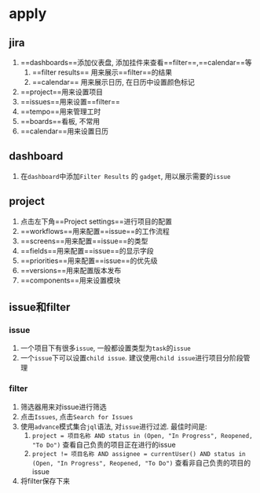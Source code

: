 # apply

## jira
1. ==dashboards==添加仪表盘, 添加挂件来查看==filter==,==calendar==等
   1. ==filter results== 用来展示==filter==的结果
   2. ==calendar== 用来展示日历, 在日历中设置颜色标记
2. ==project==用来设置项目
3. ==issues==用来设置==filter==
4. ==tempo==用来管理工时
5. ==boards==看板, 不常用
6. ==calendar==用来设置日历


## dashboard

1. 在`dashboard`中添加`Filter Results` 的 `gadget`, 用以展示需要的`issue`


## project
1. 点击左下角==Project settings==进行项目的配置
2. ==workflows==用来配置==issue==的工作流程
3. ==screens==用来配置==issue==的类型
4. ==fields==用来配置==issue==的显示字段
5. ==priorities==用来配置==issue==的优先级
6. ==versions==用来配置版本发布
7. ==components==用来设置模块



## issue和filter
### issue
1. 一个项目下有很多`issue`, 一般都设置类型为`task`的`issue`
2. 一个`issue`下可以设置`child issue`.
    建议使用`child issue`进行项目分阶段管理

### filter
1. 筛选器用来对issue进行筛选
2. 点击`Issues`, 点击`Search for Issues`
3. 使用`advance`模式集合`jql`语法, 对`issue`进行过滤. 最佳时间是:
   1. `project = 项目名称 AND status in (Open, "In Progress", Reopened, "To Do")` 查看自己负责的项目正在进行的issue
   2. `project != 项目名称 AND assignee = currentUser() AND status in (Open, "In Progress", Reopened, "To Do")` 查看非自己负责的项目的issue
4. 将filter保存下来


